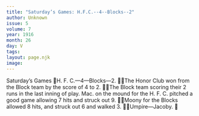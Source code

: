 ```yaml
---
title: "Saturday’s Games: H.F.C.--4--Blocks--2"
author: Unknown
issue: 5
volume: 7
year: 1916
month: 26
day: V
tags:
layout: page.njk
image:
---
```

Saturday’s Games H. F. C.—4—Blocks—2. The Honor Club won from the Block team by the score of 4 to 2. The Block team scoring their 2 runs in the last inning of play. Mac. on the mound for the H. F. C. pitched a good game allowing 7 hits and struck out 9. Moony for the Blocks allowed 8 hits, and struck out 6 and walked 3. Umpire—Jacoby. 
